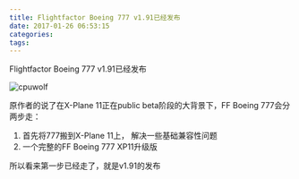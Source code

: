 ```yaml
---
title: Flightfactor Boeing 777 v1.91已经发布
date: 2017-01-26 06:53:15
categories:
tags:
---
```


Flightfactor Boeing 777 v1.91已经发布


![cpuwolf](/images/data/attachment/201701/26/145002kmot6f9mokp7puoy.jpg)



原作者的说了在X-Plane 11正在public beta阶段的大背景下，FF Boeing 777会分两步走：
1. 首先将777搬到X-Plane 11上， 解决一些基础兼容性问题
2. 一个完整的FF Boeing 777 XP11升级版

所以看来第一步已经走了，就是v1.91的发布
